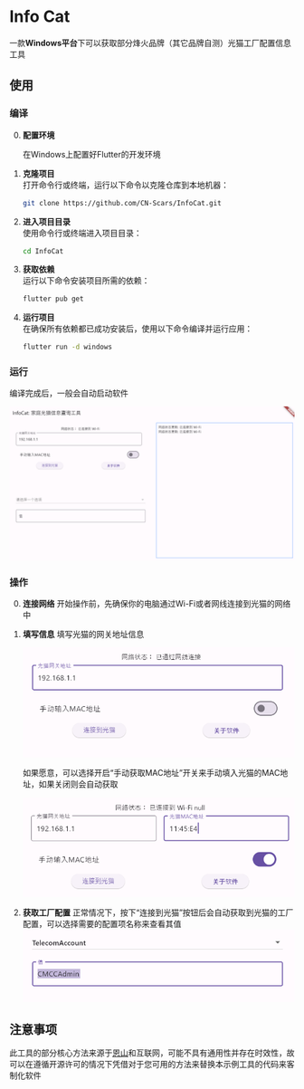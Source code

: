 # Info Cat

一款**Windows平台**下可以获取部分烽火品牌（其它品牌自测）光猫工厂配置信息工具

## 使用

### 编译

0. **配置环境**  

   在Windows上配置好Flutter的开发环境

1. **克隆项目**  
   打开命令行或终端，运行以下命令以克隆仓库到本地机器：

   ```bash
   git clone https://github.com/CN-Scars/InfoCat.git
   ```

2. **进入项目目录**  
   使用命令行或终端进入项目目录：

   ```bash
   cd InfoCat
   ```

3. **获取依赖**  
   运行以下命令安装项目所需的依赖：

   ```bash
   flutter pub get
   ```

4. **运行项目**  
   在确保所有依赖都已成功安装后，使用以下命令编译并运行应用：
   
   ```bash
   flutter run -d windows
   ```

### 运行

编译完成后，一般会自动启动软件

![home_page](images/home_page.png)

### 操作

0. **连接网络**  开始操作前，先确保你的电脑通过Wi-Fi或者网线连接到光猫的网络中

1. **填写信息**
   填写光猫的网关地址信息

   ![gateway_address_information](images/gateway_address_information.png)

   如果愿意，可以选择开启“手动获取MAC地址”开关来手动填入光猫的MAC地址，如果关闭则会自动获取
   
   ![MAC_address_information](images/MAC_address_information.png)

2. **获取工厂配置**
   正常情况下，按下“连接到光猫”按钮后会自动获取到光猫的工厂配置，可以选择需要的配置项名称来查看其值
   ![factory_config_information](images/factory_config_information.png)

## 注意事项

此工具的部分核心方法来源于[恩山](https://www.right.com.cn/forum/thread-8305036-1-1.html)和互联网，可能不具有通用性并存在时效性，故可以在遵循开源许可的情况下凭借对于您可用的方法来替换本示例工具的代码来客制化软件
